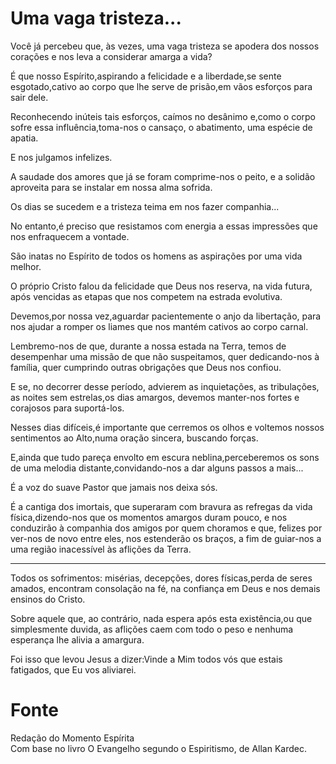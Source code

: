 # Uma vaga tristeza...

Você já percebeu que, às vezes, uma vaga tristeza se apodera dos nossos corações e nos leva a considerar amarga a vida?

É que nosso Espírito,aspirando a felicidade e a liberdade,se sente esgotado,cativo ao corpo que lhe serve de prisão,em vãos esforços para sair dele.

Reconhecendo inúteis tais esforços, caímos no desânimo e,como o corpo sofre essa influência,toma-nos o cansaço, o abatimento, uma espécie de apatia.

E nos julgamos infelizes.

A saudade dos amores que já se foram comprime-nos o peito, e a solidão aproveita para se instalar em nossa alma sofrida.

Os dias se sucedem e a tristeza teima em nos fazer companhia...

No entanto,é preciso que resistamos com energia a essas impressões que nos enfraquecem a vontade.

São inatas no Espírito de todos os homens as aspirações por uma vida melhor.

O próprio Cristo falou da felicidade que Deus nos reserva, na vida futura, após vencidas as etapas que nos competem na estrada evolutiva.

Devemos,por nossa vez,aguardar pacientemente o anjo da libertação, para nos ajudar a romper os liames que nos mantém cativos ao corpo carnal.

Lembremo-nos de que, durante a nossa estada na Terra, temos de desempenhar uma missão de que não suspeitamos, quer dedicando-nos à família, quer cumprindo outras obrigações que Deus nos confiou.

E se, no decorrer desse período, advierem as inquietações, as tribulações, as noites sem estrelas,os dias amargos, devemos manter-nos fortes e corajosos para suportá-los.

Nesses dias difíceis,é importante que cerremos os olhos e voltemos nossos sentimentos ao Alto,numa oração sincera, buscando forças.

E,ainda que tudo pareça envolto em escura neblina,perceberemos os sons de uma melodia distante,convidando-nos a dar alguns passos a mais... 

É a voz do suave Pastor que jamais nos deixa sós.

É a cantiga dos imortais, que superaram com bravura as refregas da vida física,dizendo-nos que os momentos amargos duram pouco, e nos conduzirão à companhia dos amigos por quem choramos e que, felizes por ver-nos de novo entre eles, nos estenderão os braços, a fim de guiar-nos a uma região inacessível às aflições da Terra.

* * *

Todos os sofrimentos: misérias, decepções, dores físicas,perda de seres amados, encontram consolação na fé, na confiança em Deus e nos demais ensinos do Cristo.

Sobre aquele que, ao contrário, nada espera após esta existência,ou que simplesmente duvida, as aflições caem com todo o peso e nenhuma esperança lhe alivia a amargura.

Foi isso que levou Jesus a dizer:Vinde a Mim todos vós que estais fatigados, que Eu vos aliviarei.

# Fonte
Redação do Momento Espírita  
Com base no livro O Evangelho segundo o Espiritismo, de Allan Kardec.